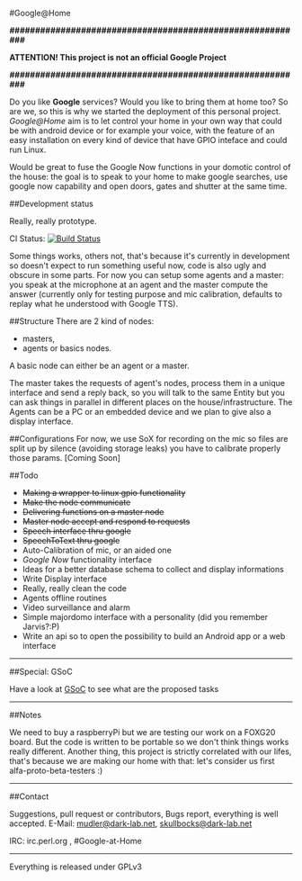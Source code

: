 #Google@Home

 ***##########################################################***
 
 **ATTENTION! This project is not an official Google Project**
 
 ***##########################################################***
 
 Do you like **Google** services? Would you like to bring them at home too? So are we, so this is why we started the deployment of this 
personal project. *Google@Home* aim is to let control your home in your own way that could be with android device or for example your voice, 
with the feature of an easy installation on every kind of device that have GPIO inteface and could run Linux.
 
Would be great to fuse the Google Now functions in your domotic control of the house: the goal is to speak to your home to make google 
searches, use google now capability and open doors, gates and shutter at the same time.

##Development status

Really, really prototype.

CI Status: [![Build Status](https://travis-ci.org/mudler/Google-at-Home.png?branch=master)](https://travis-ci.org/mudler/Google-at-Home)

Some things works, others not, that's because it's currently in development so doesn't expect to run something useful now, code is also ugly 
and obscure in some parts.
For now you can setup some agents and a master: you speak at the microphone at an agent and the master compute the answer (currently only for 
testing purpose and mic calibration, defaults to replay what he understood with Google TTS).

##Structure
There are 2 kind of nodes: 

 * masters, 
 * agents or basics nodes. 

A  basic node can either be an agent or a master. 

The master takes the requests of agent's nodes, process them in a unique interface and send a reply back, so you will talk to the same Entity 
but you can ask things in parallel in different places on the house/infrastructure.
The Agents can be a PC or an embedded device and we plan to give also a display interface.


##Configurations
For now, we use SoX for recording on the mic so files are split up by silence (avoiding storage leaks) you have to calibrate properly those 
params.
[Coming Soon]
 
##Todo

 * ~~Making a wrapper to linux gpio functionality~~
 * ~~Make the node communicate~~
 * ~~Delivering functions on a master node~~
 * ~~Master node accept and respond to requests~~
 * ~~Speech interface thru google~~
 * ~~SpeechToText thru google~~
 * Auto-Calibration of mic, or an aided one
 * *Google Now* functionality interface
 * Ideas for a better database schema to collect and display informations
 * Write Display interface
 * Really, really clean the code
 * Agents offline routines
 * Video surveillance and alarm
 * Simple majordomo interface with a personality (did you remember Jarvis?:P)
 * Write an api so to open the possibility to build an Android app or a web interface

***

##Special: GSoC

Have a look at [GSoC](GSoC.md) to see what are the proposed tasks


***
##Notes

We need to buy a raspberryPi but we are testing our work on a FOXG20 board. But the code is written to be portable so we don't think things 
works really different.
Another thing, this project is strictly correlated with our lifes, that's because we are making our home with that: let's consider us first 
alfa-proto-beta-testers :)

***
##Contact

Suggestions, pull request or contributors, Bugs report, everything is well accepted.
E-Mail: mudler@dark-lab.net, skullbocks@dark-lab.net

IRC: irc.perl.org , #Google-at-Home

***

Everything is released under GPLv3 


